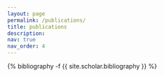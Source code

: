 ```yaml
---
layout: page
permalink: /publications/
title: publications
description: 
nav: true
nav_order: 4
---
```

<!-- _pages/publications.md -->
<div class="publications">

{% bibliography -f {{ site.scholar.bibliography }} %}

</div>
